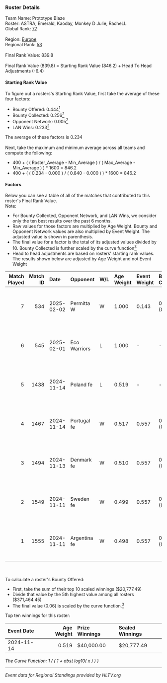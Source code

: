 ### Roster Details<br />
Team Name: Prototype Blaze<br />
Roster: ASTRA, Emerald, Kaoday, Monkey D Julie, RacheLL<br />
Global Rank: [77](../../standings_global_2025_02_24.md)<br />
<br />
Region: [Europe]( ../../standings_europe_2025_02_24.md)<br />
Regional Rank: [53]( ../../standings_europe_2025_02_24.md)<br />
<br />
Final Rank Value:  839.8<br />
<br />
Final Rank Value (839.8) = Starting Rank Value (846.2) + Head To Head Adjustments (-6.4)<br />

#### Starting Rank Value<br />
To figure out a rosters's Starting Rank Value, first take the average of these four factors:<br />
- Bounty Offered: 0.444[<sup>1</sup>](#table2)
- Bounty Collected: 0.256[<sup>2</sup>](#table1)
- Opponent Network: 0.005[<sup>2</sup>](#table1)
- LAN Wins: 0.233[<sup>2</sup>](#table1)

The average of these factors is 0.234<br />
<br />
Next, take the maximum and minimum average across all teams and compute the following:<br />
- 400 + ( ( Roster_Average - Min_Average ) / ( Max_Average - Min_Average ) ) * 1600 = 846.2
- 400 + ( ( 0.234 - 0.000 ) / ( 0.840 - 0.000 ) ) * 1600 = 846.2


#### Factors<br />
Below you can see a table of all of the matches that contributed to this roster's Final Rank Value.<br />
Note:<br />

- For Bounty Collected, Opponent Network, and LAN Wins, we consider only the ten best results over the past 6 months.
- Raw values for those factors are multiplied by Age Weight. Bounty and Opponent Network values are also multiplied by Event Weight. The adjusted value is shown in parenthesis.
- The final value for a factor is the total of its adjusted values divided by 10. Bounty Collected is further scaled by the curve function[<sup>3</sup>](#curveFunction)
- Head to head adjustments are based on rosters' starting rank values. The results shown below are adjusted by Age Weight and not Event Weight
<span id="table1"></span><br />


| Match Played | Match ID | Date       | Opponent     | W/L | Age Weight | Event Weight | Bounty Collected | Opponent Network | LAN Wins  | H2H Adj. | Roster                                          |
| -: | -: | :- | :- | :- | :- | :- | :- | :- | :- | -: | :- |
|            7 |      534 | 2025-02-02 | Permitta W   | W   | 1.000      | 0.143        | 0.000 (0.000)    | 0.000 (0.000)    | 0 (0.000) |     2.29 | ASTRA, Emerald, Kaoday, Monkey D Julie, RacheLL |
|            6 |      545 | 2025-02-01 | Eco Warriors | L   | 1.000      | -            | -                | -                | -         |   -17.89 | ASTRA, Emerald, Kaoday, Monkey D Julie, RacheLL |
|            5 |     1438 | 2024-11-14 | Poland fe    | L   | 0.519      | -            | -                | -                | -         |    -6.69 | ASTRA, Emerald, Kaoday, Monkey D Julie, RacheLL |
|            4 |     1467 | 2024-11-14 | Portugal fe  | W   | 0.517      | 0.557        | 0.028 (0.008)    | 0.061 (0.018)    | 1 (0.517) |     6.87 | ASTRA, Emerald, Kaoday, Monkey D Julie, RacheLL |
|            3 |     1494 | 2024-11-13 | Denmark fe   | W   | 0.510      | 0.557        | 0.008 (0.002)    | 0.074 (0.021)    | 1 (0.510) |     4.54 | ASTRA, Emerald, Kaoday, Monkey D Julie, RacheLL |
|            2 |     1549 | 2024-11-11 | Sweden fe    | W   | 0.499      | 0.557        | 0.007 (0.002)    | 0.030 (0.008)    | 1 (0.499) |     3.28 | ASTRA, Emerald, Kaoday, Monkey D Julie, RacheLL |
|            1 |     1555 | 2024-11-11 | Argentina fe | W   | 0.498      | 0.557        | 0.000 (0.000)    | 0.000 (0.000)    | 1 (0.498) |     1.19 | ASTRA, Emerald, Kaoday, Monkey D Julie, RacheLL |

<br />
<span id="table2"></span><br />
To calculate a roster's Bounty Offered:<br />

- First, take the sum of their top 10 scaled winnings ($20,777.49)
- Divide that value by the 5th highest value among all rosters ($371,464.45)
- The final value (0.06) is scaled by the curve function.[<sup>3</sup>](#curveFunction)

Top ten winnings for this roster:<br />

| Event Date | Age Weight | Prize Winnings | Scaled Winnings |
| :- | -: | :- | :- |
| 2024-11-14 |      0.519 | $40,000.00     | $20,777.49      |


<span id="curveFunction"></span>_The Curve Function: 1 / ( 1 + abs( log10( x ) ) )_<br />

---
_Event data for Regional Standings provided by HLTV.org_<br />
